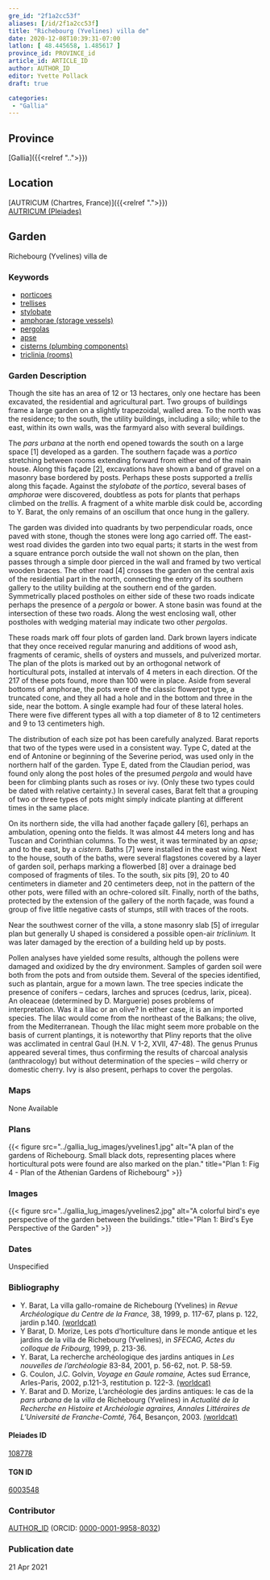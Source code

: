```yaml
---
gre_id: "2f1a2cc53f"
aliases: [/id/2f1a2cc53f]
title: "Richebourg (Yvelines) villa de"
date: 2020-12-08T10:39:31-07:00
latlon: [ 48.445658, 1.485617 ]
province_id: PROVINCE_id
article_id: ARTICLE_ID
author: AUTHOR_ID
editor: Yvette Pollack
draft: true

categories:
 - "Gallia"
---
```


## Province
[Gallia]({{<relref "..">}})

## Location

[AUTRICUM (Chartres, France)]({{<relref ".">}}) \
[AUTRICUM (Pleiades)](https://pleiades.stoa.org/places/108778)

<!--### Location Description-->

<!-- LEAVE THIS BLANK FOR NOW -->

<!--## Sublocation-->

<!--
[AREA WITHIN LOCATION, LIKE “PALATINE HILL”](GEOREFERENCE LINK)
A sublocation is any area larger than an individual garden, but located within a location. I would always try to include a link to a controlled vocabulary here if possible. This ID may well be different from the Garden ID, e.g., Pompeii versus a Garden in one of the houses which has its own Pleiades ID.
-->

<!--### Sublocation Description-->

<!-- DESCRIPTION -->

## Garden
Richebourg (Yvelines) villa de

### Keywords
- [porticoes](http://vocab.getty.edu/page/aat/300004145)
- [trellises](http://vocab.getty.edu/page/aat/300006785)
- [stylobate](http://vocab.getty.edu/page/aat/300000986)
- [amphorae (storage vessels)](http://vocab.getty.edu/page/aat/300148696)
- [pergolas](http://vocab.getty.edu/page/aat/300006783)
- [apse](http://vocab.getty.edu/page/aat/300004607)
- [cisterns (plumbing components)](http://vocab.getty.edu/page/aat/300052558)
- [triclinia (rooms)](http://vocab.getty.edu/page/aat/300004359)

### Garden Description
Though the site has an area of 12 or 13 hectares, only one hectare has been excavated, the residential and agricultural part. Two groups of buildings frame a large garden on a slightly trapezoidal, walled area. To the north was the residence; to the south, the utility buildings, including a silo; while to the east, within its own walls, was the farmyard also with several buildings.  

The *pars urbana* at the north end opened towards the south on a large space [1] developed as a garden. The southern façade was a *portico* stretching between rooms extending forward  from either end of the main house. Along this façade [2], excavations have shown a band of gravel on a masonry base bordered by posts. Perhaps these posts supported a *trellis* along this façade. Against the *stylobate* of the *portico*, several bases of *amphorae* were discovered, doubtless as pots for plants that perhaps climbed on the *trellis.* A fragment of a white marble disk could be, according to Y. Barat, the only remains of an oscillum that once hung in the gallery.     

The garden was divided into quadrants by two perpendicular roads, once paved with stone, though the stones were long ago carried off. The east-west road divides the garden into two equal parts; it starts in the west from a square entrance porch outside the wall not shown on the plan, then passes through a simple door pierced in the wall and framed by two vertical wooden braces. The other road [4] crosses the garden on the central axis of the residential part in the north, connecting the entry of its southern gallery to the utility building at the southern end of the garden. Symmetrically placed postholes on either side of these two roads indicate perhaps the presence of a *pergola* or bower. A stone basin was found at the intersection of these two roads. Along the west enclosing wall, other postholes with wedging material may indicate two other *pergolas*.  

These roads mark off four plots of garden land. Dark brown layers indicate that they once received regular manuring and additions of wood ash, fragments of ceramic, shells of oysters and mussels, and pulverized mortar. The plan of the plots is marked out by an orthogonal network of horticultural pots, installed at intervals of 4 meters in each direction. Of the 217 of these pots found, more than 100 were in place. Aside from several bottoms of amphorae, the pots were of the classic flowerpot type, a truncated cone, and they all had a hole and in the bottom and three in the side, near the bottom. A single example had four of these lateral holes. There were five different types all with a top diameter of 8 to 12 centimeters and 9 to 13 centimeters high.

The distribution of each size pot has been carefully analyzed. Barat reports that two of the types were used in a consistent way. Type C, dated at the end of Antonine or beginning of the Severine period, was used only in the northern half of the garden. Type E, dated from the Claudian period, was found only along the post holes of the presumed *pergola* and would have been for climbing plants such as roses or ivy. (Only these two types could be dated with relative certainty.) In several cases, Barat felt that a grouping of two or three types of pots might simply indicate planting at different times in the same place.  

On its northern side, the villa had another façade gallery [6], perhaps an ambulation, opening onto the fields. It was almost 44 meters long and has Tuscan and Corinthian columns. To the west, it was terminated by an *apse;* and to the east, by a *cistern.* Baths [7] were installed in the east wing. Next to the house, south of the baths, were several flagstones covered by a layer of garden soil, perhaps marking a flowerbed [8] over a drainage bed composed of fragments of tiles. To the south, six pits [9], 20 to 40 centimeters in diameter and 20 centimeters deep, not in the pattern of the other pots, were filled with an ochre-colored silt. Finally, north of the baths, protected by the extension of the gallery of the north façade, was found a group of five little negative casts of stumps, still with traces of the roots.

Near the southwest corner of the villa, a stone masonry slab [5] of irregular plan but generally U shaped is considered a possible open-air *triclinium.* It was later damaged by the erection of a building held up by posts.

Pollen analyses have yielded some results, although the pollens were damaged and oxidized by the dry environment. Samples of garden soil were both from the pots and from outside them. Several of the species identified, such as plantain, argue for a mown lawn. The tree species indicate the presence of conifers – cedars, larches and spruces (cedrus, larix, picea).   An oleaceae (determined by D. Marguerie) poses problems of interpretation. Was it a lilac or an olive?  In either case, it is an imported species. The lilac would come from the northeast of the Balkans; the olive, from the Mediterranean. Though the lilac might seem more probable on the basis of current plantings, it is noteworthy that Pliny reports that the olive was acclimated in central Gaul (H.N. V 1-2, XVII, 47-48). The genus Prunus appeared several times, thus confirming the results of charcoal analysis (anthracology) but without determination of the species – wild cherry or domestic cherry. Ivy is also present, perhaps to cover the pergolas.  

### Maps

None Available

### Plans
{{< figure src="../gallia_lug_images/yvelines1.jpg" alt="A plan of the gardens of Richebourg. Small black dots, representing places where horticultural pots were found are also marked on the plan." title="Plan 1:  Fig 4 - Plan of the Athenian Gardens of Richebourg" >}}
<!--
{{< figure src="IMG_URL" alt="ALT_TEXT" title="CAPTION" >}}
-->

### Images

{{< figure src="../gallia_lug_images/yvelines2.jpg" alt="A colorful bird's eye perspective of the garden between the buildings." title="Plan 1:  Bird's Eye Perspective of the Garden" >}}

### Dates
Unspecified

### Bibliography
- Y. Barat,  La villa gallo-romaine de Richebourg (Yvelines) in  *Revue  Archéologique  du  Centre  de  la  France,*  38,  1999,  p. 117-67,  plans  p. 122,  jardin  p.140. [(worldcat)](http://www.worldcat.org/oclc/4647907321)
- Y Barat, D. Morize, Les pots d’horticulture dans le monde antique et les jardins de la villa de Richebourg (Yvelines), in *SFECAG, Actes du colloque de Fribourg,* 1999, p. 213-36.  <!-- no worldcat -->
- Y. Barat, La recherche archéologique des jardins antiques in *Les nouvelles de l’archéologie*  83-84, 2001, p. 56-62, not. P. 58-59. <!-- no worldcat -->
- G. Coulon, J.C. Golvin, *Voyage en Gaule romaine,* Actes sud Errance,  Arles-Paris, 2002, p.121-3, restitution p. 122-3. [(worldcat)](http://www.worldcat.org/oclc/1002913551)
- Y. Barat and D. Morize, L’archéologie des jardins antiques: le cas de la *pars urbana* de la *villa* de Richebourg (Yvelines) in *Actualité de la Recherche en Histoire et Archéologie agraires, Annales Littéraires de L’Université de Franche-Comté,* 764, Besançon, 2003.  [(worldcat)](http://www.worldcat.org/oclc/243748592)


<!--#### Periodo ID-->

<!-- [PERIODO_ID](https://pleiades.stoa.org/places/PLEIADES_ID) -->

#### Pleiades ID

[108778](https://pleiades.stoa.org/places/108778)

#### TGN ID
[6003548](http://vocab.getty.edu/page/tgn/6003548)

### Contributor
[AUTHOR_ID](link) (ORCID: [0000-0001-9958-8032](https://orcid.org/0000-0001-9958-8032))

### Publication date

21 Apr 2021

<!--### Related articles-->

<!-- Links to other related articles. Leave blank for now -->